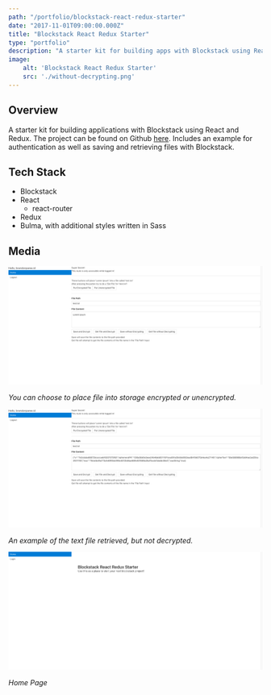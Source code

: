 ```yaml
---
path: "/portfolio/blockstack-react-redux-starter"
date: "2017-11-01T09:00:00.000Z"
title: "Blockstack React Redux Starter"
type: "portfolio"
description: "A starter kit for building apps with Blockstack using React"
image:
    alt: 'Blockstack React Redux Starter'
    src: './without-decrypting.png'
---
```


## Overview

A starter kit for building applications with Blockstack using React and Redux. The project can be found on Github [here](https://github.com/brandonparee/blockstack-react-redux-starter). Includes an example for authentication as well as saving and retrieving files with Blockstack. 

## Tech Stack

* Blockstack
* React
  * react-router
* Redux
* Bulma, with additional styles written in Sass

## Media

![You can choose to place file into storage encrypted or unencrypted.](./decryption.png)

*You can choose to place file into storage encrypted or unencrypted.*

![An example of the text file retrieved, but not decrypted.](./without-decrypting.png)

*An example of the text file retrieved, but not decrypted.*

![Home Page](./homepage.png)

*Home Page*